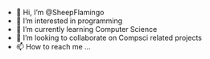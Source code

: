 - 👋 Hi, I’m @SheepFlamingo
- 👀 I’m interested in programming
- 🌱 I’m currently learning Computer Science
- 💞️ I’m looking to collaborate on Compsci related projects
- 📫 How to reach me ...

<!---
SheepFlamingo/SheepFlamingo is a ✨ special ✨ repository because its `README.md` (this file) appears on your GitHub profile.
You can click the Preview link to take a look at your changes.
--->
